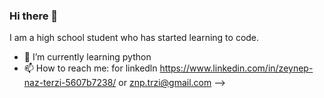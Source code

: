 ### Hi there 👋

I am a high school student who has started learning to code.

- 🌱 I’m currently learning python
- 📫 How to reach me: for linkedln <https://www.linkedin.com/in/zeynep-naz-terzi-5607b7238/> or <znp.trzi@gmail.com>
-->
